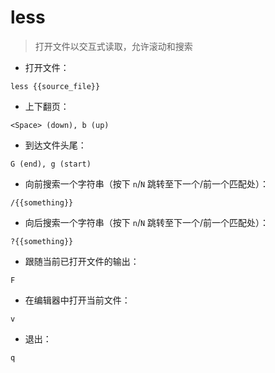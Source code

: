 # less

> 打开文件以交互式读取，允许滚动和搜索

- 打开文件：

`less {{source_file}}`

- 上下翻页：

`<Space> (down), b (up)`

- 到达文件头尾：

`G (end), g (start)`

- 向前搜索一个字符串（按下 `n`/`N` 跳转至下一个/前一个匹配处）：

`/{{something}}`

- 向后搜索一个字符串（按下 `n`/`N` 跳转至下一个/前一个匹配处）：

`?{{something}}`

- 跟随当前已打开文件的输出：

`F`

- 在编辑器中打开当前文件：

`v`

- 退出：

`q`

[#]: contributors: ([꯭F꯭i꯭n꯭d꯭e꯭r꯭]，[王兴宇])